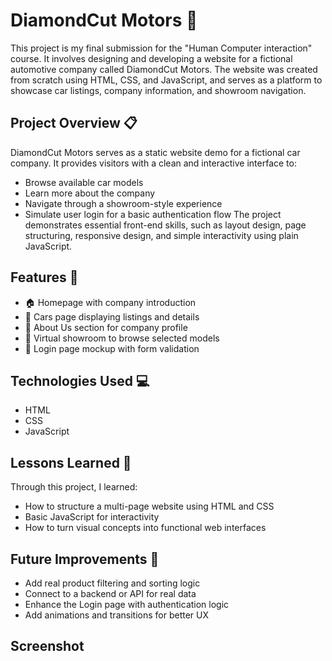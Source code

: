 # DiamondCut Motors 🚗

This project is my final submission for the "Human Computer interaction" course. It involves designing and developing a website for a fictional automotive company called DiamondCut Motors. 
The website was created from scratch using HTML, CSS, and JavaScript, and serves as a platform to showcase car listings, company information, and showroom navigation.

## Project Overview 📋

DiamondCut Motors serves as a static website demo for a fictional car company. It provides visitors with a clean and interactive interface to:
- Browse available car models
- Learn more about the company
- Navigate through a showroom-style experience
- Simulate user login for a basic authentication flow
The project demonstrates essential front-end skills, such as layout design, page structuring, responsive design, and simple interactivity using plain JavaScript.

## Features 🎯
- 🏠 Homepage with company introduction
- 🚗 Cars page displaying listings and details
- 🧾 About Us section for company profile
- 🏢 Virtual showroom to browse selected models
- 🔐 Login page mockup with form validation

## Technologies Used 💻
- HTML
- CSS
- JavaScript
  
## Lessons Learned 🧠

Through this project, I learned:
- How to structure a multi-page website using HTML and CSS
- Basic JavaScript for interactivity
- How to turn visual concepts into functional web interfaces

## Future Improvements 🔧
- Add real product filtering and sorting logic
- Connect to a backend or API for real data
- Enhance the Login page with authentication logic
- Add animations and transitions for better UX

## Screenshot
